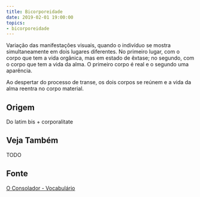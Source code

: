 ```yaml
---
title: Bicorporeidade
date: 2019-02-01 19:00:00
topics:
- bicorporeidade
---
```


Variação das manifestações visuais, quando o indivíduo se mostra simultaneamente
em dois lugares diferentes. No primeiro lugar, com o corpo que tem a vida
orgânica, mas em estado de êxtase; no segundo, com o corpo que tem a vida da
alma. O primeiro corpo é real e o segundo uma aparência. 

Ao despertar do processo de transe, os dois corpos se reúnem e a vida da alma
reentra no corpo material.

## Origem
Do latim bis + corporalitate

## Veja Também
TODO

## Fonte
[O Consolador - Vocabulário](http://www.oconsolador.com.br/linkfixo/vocabulario/principal.html)


